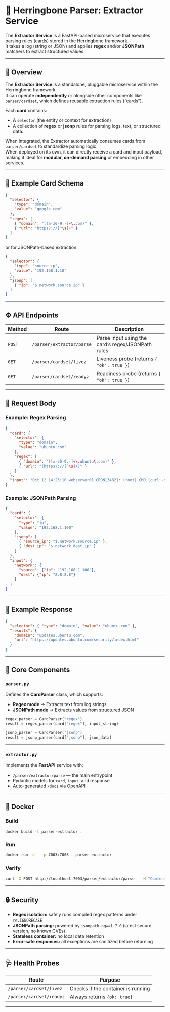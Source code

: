 # 🧠 Herringbone Parser: Extractor Service

The **Extractor Service** is a FastAPI-based microservice that executes parsing rules (cards) stored in the Herringbone framework.  
It takes a log (string or JSON) and applies **regex** and/or **JSONPath** matchers to extract structured values.

---

## 🚀 Overview

The **Extractor Service** is a standalone, pluggable microservice within the Herringbone framework.  
It can operate **independently** or alongside other components like `parser/cardset`, which defines reusable extraction rules (“cards”).  

Each **card** contains:
- A `selector` (the entity or context for extraction)
- A collection of **regex** or **jsonp** rules for parsing logs, text, or structured data.

When integrated, the Extractor automatically consumes cards from `parser/cardset` to standardize parsing logic.  
When deployed on its own, it can directly receive a card and input payload, making it ideal for **modular, on-demand parsing** or embedding in other services.

---

## 🧩 Example Card Schema

```json
{
  "selector": {
    "type": "domain",
    "value": "google.com"
  },
  "regex": [
    { "domain": "([a-z0-9.-]+\.com)" },
    { "url": "https?://[^\s]+" }
  ]
}
```

or for JSONPath-based extraction:

```json
{
  "selector": {
    "type": "source_ip",
    "value": "192.168.1.10"
  },
  "jsonp": [
    { "ip": "$.network.source.ip" }
  ]
}
```

---

## ⚙️ API Endpoints

| Method | Route | Description |
|---------|-------|-------------|
| `POST` | `/parser/extractor/parse` | Parse input using the card’s regex/JSONPath rules |
| `GET` | `/parser/cardset/livez` | Liveness probe (returns `{ "ok": true }`) |
| `GET` | `/parser/cardset/readyz` | Readiness probe (returns `{ "ok": true }`) |

---

## 🧠 Request Body

### Example: Regex Parsing

```json
{
  "card": {
    "selector": {
      "type": "domain",
      "value": "ubuntu.com"
    },
    "regex": [
      { "domain": "([a-z0-9.-]+\.ubuntu\.com)" },
      { "url": "(https?://[^\s]+)" }
    ]
  },
  "input": "Oct 12 14:25:10 webserver01 CRON[3482]: (root) CMD (curl -s https://updates.ubuntu.com/security/index.html)"
}
```

### Example: JSONPath Parsing

```json
{
  "card": {
    "selector": {
      "type": "ip",
      "value": "192.168.1.100"
    },
    "jsonp": [
      { "source_ip": "$.network.source.ip" },
      { "dest_ip": "$.network.dest.ip" }
    ]
  },
  "input": {
    "network": {
      "source": {"ip": "192.168.1.100"},
      "dest": {"ip": "8.8.8.8"}
    }
  }
}
```

---

## 🧾 Example Response

```json
{
  "selector": { "type": "domain", "value": "ubuntu.com" },
  "results": {
    "domain": "updates.ubuntu.com",
    "url": "https://updates.ubuntu.com/security/index.html"
  }
}
```

---

## 🐍 Core Components

### `parser.py`
Defines the **CardParser** class, which supports:
- **Regex mode** → Extracts text from log strings
- **JSONPath mode** → Extracts values from structured JSON

```python
regex_parser = CardParser("regex")
result = regex_parser(card["regex"], input_string)

jsonp_parser = CardParser("jsonp")
result = jsonp_parser(card["jsonp"], json_data)
```

---

### `extractor.py`
Implements the **FastAPI** service with:
- `/parser/extractor/parse` — the main entrypoint
- Pydantic models for `card`, `input`, and response
- Auto-generated `/docs` via OpenAPI

---

## 🧱 Docker

### Build
```bash
docker build -t parser-extractor .
```

### Run
```bash
docker run -d   -p 7003:7003   parser-extractor
```

### Verify
```bash
curl -X POST http://localhost:7003/parser/extractor/parse   -H "Content-Type: application/json"   -d '{"card":{"selector":{"type":"domain","value":"ubuntu.com"},"regex":[{"domain":"([a-z0-9.-]+\.ubuntu\.com)"}]},"input":"curl https://updates.ubuntu.com"}'
```

---

## 🔒 Security

- **Regex isolation:** safely runs compiled regex patterns under `re.IGNORECASE`
- **JSONPath parsing:** powered by `jsonpath-ng==1.7.0` (latest secure version, no known CVEs)
- **Stateless container:** no local data retention
- **Error-safe responses:** all exceptions are sanitized before returning

---

## 🩺 Health Probes

| Route | Purpose |
|--------|----------|
| `/parser/cardset/livez` | Checks if the container is running |
| `/parser/cardset/readyz` | Always returns `{ok: true}` |

---
